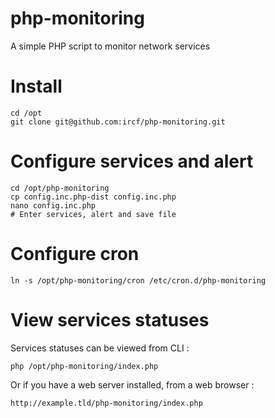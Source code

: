 # php-monitoring
A simple PHP script to monitor network services

# Install
```
cd /opt
git clone git@github.com:ircf/php-monitoring.git
```

# Configure services and alert
```
cd /opt/php-monitoring
cp config.inc.php-dist config.inc.php
nano config.inc.php
# Enter services, alert and save file
```

# Configure cron
```
ln -s /opt/php-monitoring/cron /etc/cron.d/php-monitoring
```

# View services statuses
Services statuses can be viewed from CLI :
```
php /opt/php-monitoring/index.php
```
Or if you have a web server installed, from a web browser :
```
http://example.tld/php-monitoring/index.php
```
